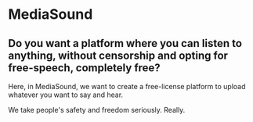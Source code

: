# MediaSound

## Do you want a platform where you can listen to anything, without censorship and opting for free-speech, completely free?
Here, in MediaSound, we want to create a free-license platform to upload whatever you want to say and hear. 

We take people's safety and freedom seriously. Really.

